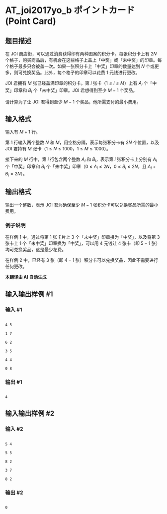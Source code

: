 # AT_joi2017yo_b ポイントカード (Point Card)

## 题目描述

在 JOI 商店街，可以通过消费获得印有两种图案的积分卡。每张积分卡上有 $2N$ 个格子，购买商品后，有机会在这些格子上盖上「中奖」或「未中奖」的印章。每个格子最多只会被盖一次。如果一张积分卡上「中奖」印章的数量达到 $N$ 个或更多，则可兑换奖品。此外，每个格子的印章可以花费 $1$ 元钱进行更改。

JOI 君拥有 $M$ 张已经盖满印章的积分卡。第 $i$ 张卡（$1 \leq i \leq M$）上有 $A_i$ 个「中奖」印章和 $B_i$ 个「未中奖」印章。JOI 君想得到至少 $M - 1$ 个奖品。

请计算为了让 JOI 君得到至少 $M - 1$ 个奖品，他所需支付的最小费用。

## 输入格式

输入有 $M + 1$ 行。

第 1 行输入两个整数 $N$ 和 $M$，用空格分隔，表示每张积分卡有 $2N$ 个位置，以及 JOI 君持有 $M$ 张卡（$1 \leq N \leq 1000$，$1 \leq M \leq 1000$）。

接下来的 $M$ 行中，第 $i$ 行包含两个整数 $A_i$ 和 $B_i$，表示第 $i$ 张积分卡上分别有 $A_i$ 个「中奖」印章和 $B_i$ 个「未中奖」印章（$0 \leq A_i \leq 2N$，$0 \leq B_i \leq 2N$，且 $A_i + B_i = 2N$）。

## 输出格式

输出一个整数，表示 JOI 君为确保至少 $M - 1$ 张积分卡可以兑换奖品所需的最小费用。

### 例子说明

在样例 1 中，通过将第 $1$ 张卡片上 $3$ 个「未中奖」印章换为「中奖」，以及将第 $3$ 张卡上 $1$ 个「未中奖」印章换为「中奖」，可以用 $4$ 元钱让 $4$ 张卡（即 $5 - 1$ 张）均可兑换奖品，这是最少花费。

在样例 2 中，已经有 $3$ 张（即 $4 - 1$ 张）积分卡可以兑换奖品，因此不需要进行任何更改。

 **本翻译由 AI 自动生成**

## 输入输出样例 #1

### 输入 #1

```
4 5
1 7
6 2
3 5
4 4
0 8
```

### 输出 #1

```
4
```

## 输入输出样例 #2

### 输入 #2

```
5 4
5 5
8 2
3 7
8 2
```

### 输出 #2

```
0
```